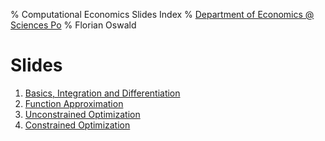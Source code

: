 % Computational Economics Slides Index
% [Department of Economics @ Sciences Po](https://github.com/ScPo-CompEcon)
% Florian Oswald


Slides
======

1. [Basics, Integration and Differentiation](sessions/basic-computing.html)
2. [Function Approximation](sessions/funcapprox.html)
2. [Unconstrained Optimization](sessions/optimization.html)
2. [Constrained Optimization](sessions/constraind-optimization.html)
